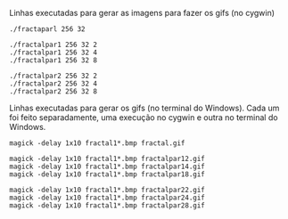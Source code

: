 Linhas executadas para gerar as imagens para fazer os gifs (no cygwin)

```
./fractaparl 256 32

./fractalpar1 256 32 2
./fractalpar1 256 32 4
./fractalpar1 256 32 8

./fractalpar2 256 32 2
./fractalpar2 256 32 4
./fractalpar2 256 32 8
```

Linhas executadas para gerar os gifs (no terminal do Windows). Cada um foi feito 
separadamente, uma execução no cygwin e outra no terminal do Windows.

```
magick -delay 1x10 fractal1*.bmp fractal.gif

magick -delay 1x10 fractal1*.bmp fractalpar12.gif
magick -delay 1x10 fractal1*.bmp fractalpar14.gif
magick -delay 1x10 fractal1*.bmp fractalpar18.gif

magick -delay 1x10 fractal1*.bmp fractalpar22.gif
magick -delay 1x10 fractal1*.bmp fractalpar24.gif
magick -delay 1x10 fractal1*.bmp fractalpar28.gif
```
